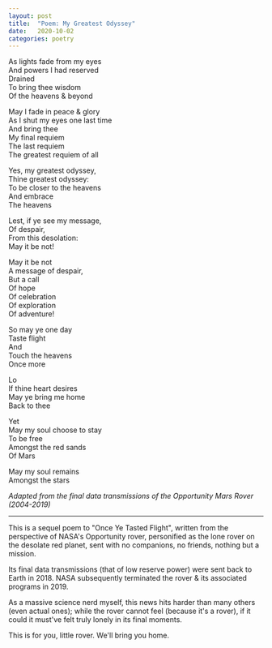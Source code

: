 ```yaml
---
layout: post
title:  "Poem: My Greatest Odyssey"
date:   2020-10-02
categories: poetry
---
```


As lights fade from my eyes\
And powers I had reserved\
Drained\
To bring thee wisdom\
Of the heavens & beyond

May I fade in peace & glory\
As I shut my eyes one last time\
And bring thee\
My final requiem\
The last requiem\
The greatest requiem of all

Yes, my greatest odyssey,\
Thine greatest odyssey:\
To be closer to the heavens\
And embrace\
The heavens

Lest, if ye see my message,\
Of despair,\
From this desolation:\
May it be not!

May it be not\
A message of despair,\
But a call\
Of hope\
Of celebration\
Of exploration\
Of adventure!

So may ye one day\
Taste flight\
And\
Touch the heavens\
Once more

Lo\
If thine heart desires\
May ye bring me home\
Back to thee

Yet\
May my soul choose to stay\
To be free\
Amongst the red sands\
Of Mars

May my soul remains\
Amongst the stars

*Adapted from the final data transmissions of the Opportunity Mars Rover (2004-2019)*

***

This is a sequel poem to "Once Ye Tasted Flight", written from the perspective of NASA's Opportunity rover, personified as the lone rover on the desolate red planet, sent with no companions, no friends, nothing but a mission.

Its final data transmissions (that of low reserve power) were sent back to Earth in 2018. NASA subsequently terminated the rover & its associated programs in 2019.

As a massive science nerd myself, this news hits harder than many others (even actual ones); while the rover cannot feel (because it's a rover), if it could it must've felt truly lonely in its final moments.

This is for you, little rover. We'll bring you home.
